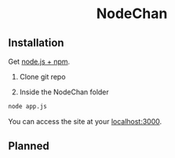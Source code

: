 <h1 align="center">NodeChan</h1>

Installation
------------
Get [node.js + npm](https://wsvincent.com/install-node-js-npm-windows/).

1. Clone git repo

2. Inside the NodeChan folder
```bash
node app.js
```
You can access the site at your [localhost:3000](http://localhost:3000/).

Planned
------------
